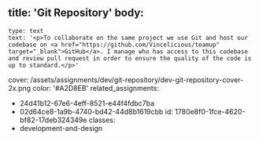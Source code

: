 title: 'Git Repository'
body:
  -
    type: text
    text: '<p>To collaborate on the same project we use Git and host our codebase on <a href="https://github.com/Vincelicious/teamup" target="_blank">GitHub</a>. I manage who has access to this codebase and review pull request in order to ensure the quality of the code is up to standard.</p>'
cover: /assets/assignments/dev/git-repository/dev-git-repository-cover-2x.png
color: '#A2D8EB'
related_assignments:
  - 24d41b12-67e6-4eff-8521-e44f4fdbc7ba
  - 02d64ce8-1a9b-4740-bd42-44d8b1619cbb
id: 1780e8f0-1fce-4620-bf82-17deb324349e
classes:
  - development-and-design
